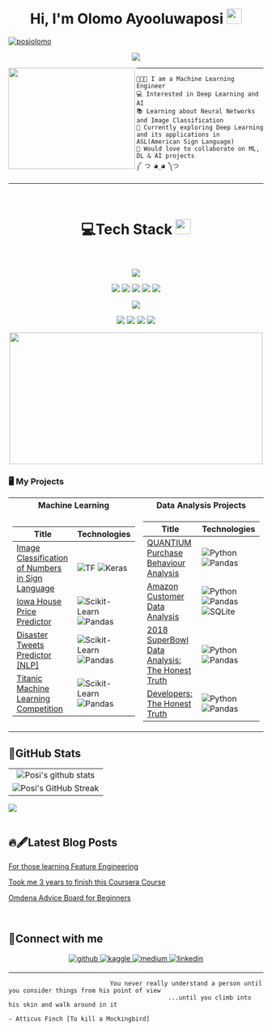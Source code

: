 <h1 align=center>
Hi, I'm Olomo Ayooluwaposi
<img src="https://user-images.githubusercontent.com/75603128/231256750-dbd6f6e5-c26a-448b-bca1-9fd556a918fd.gif" width="30">
</h1>


<a href="https://github.com/posi-olomo?tab=repositories">
<img src="https://komarev.com/ghpvc/?username=posi-olomo&label=Profile%20Views&color=blueviolet&style=flat" alt="posiolomo"/>
</a>

<br/>

<!-- Typing SVG by DenverCoder1 - https://github.com/DenverCoder1/readme-typing-svg -->
<p align="center">
    <a href="https://github.com/DenverCoder1/readme-typing-svg"> <img align= "center" src="https://readme-typing-svg.herokuapp.com?lines=Machine+Learning+Engineer;Data+Scientist;ML%20|%20DL%20|%20AI%20;&center=true&width=380&height=45"></a>
</p>

<img align="left" src="https://user-images.githubusercontent.com/75603128/232074736-d1ae4c31-361a-4fb8-a4f2-2cb51728fafc.gif" width="250" height="200" href="https://www.reddit.com/r/animegifs/comments/1gtyaz/asleep_at_the_keyboard_golden_boy/" />
<hr>

```
👩🏿‍🔧 I am a Machine Learning Engineer
💻 Interested in Deep Learning and AI
📚 Learning about Neural Networks and Image Classification
🌱 Currently exploring Deep Learning and its applications in ASL(American Sign Language)
💞️ Would love to collaborate on ML, DL & AI projects
༼ つ ◕_◕ ༽つ
```
<hr>

<br/>

<div align = "center">
    <h1> 💻Tech Stack 
    <img src="https://media2.giphy.com/media/QssGEmpkyEOhBCb7e1/giphy.gif?cid=ecf05e47a0n3gi1bfqntqmob8g9aid1oyj2wr3ds3mg700bl&rid=giphy.gif" width = 30px></h1>
</div>

<br/>

<p align ="center">
    <img src="https://img.shields.io/badge/Python%20-%2314354C.svg?style=for-the-badge&logo=python&logoColor=white">
</p>

<p align ="center">
    <img src= "https://img.shields.io/badge/Numpy%20-%23013243.svg?style=for-the-badge&logo=numpy&logoColor=white"> 
    <img src= "https://img.shields.io/badge/Pandas%20-%23FFF.svg?style=for-the-badge&logo=pandas&logoColor=150458"> 
    <img src= "https://img.shields.io/badge/optuna-%23430098.svg?style=for-the-badge&logo=optuna&logoColor=white">
    <img src= "https://img.shields.io/badge/Tensorflow%20-%23FF6F00.svg?style=for-the-badge&logo=Tensorflow&logoColor=white">
    <img src= "https://img.shields.io/badge/Keras%20-%23D00000.svg?style=for-the-badge&logo=Keras&logoColor=white">
</p>

<p align ="center">
    <img src= "https://img.shields.io/badge/Microsoft_Azure-0089D6?style=for-the-badge&logo=microsoft-azure&logoColor=white">
</p>

<p align="center">
    <img src= "https://img.shields.io/badge/colab-%23FFF.svg?style=for-the-badge&logo=Google-Colab&logoColor=F9AB00">
    <img src= "https://img.shields.io/badge/Jupyter%20-%23F37626.svg?logo=Jupyter&style=for-the-badge&logoColor=white">
    <img src= "https://img.shields.io/badge/Visual%20Studio%20Code-0078d7.svg?logo=visual-studio-code&style=for-the-badge&logoColor=white">
    <img src= "https://img.shields.io/badge/Git%20-%23FFF.svg?logo=git&style=for-the-badge&logoColor=F05032">
</p>

<p align="center">
    <img src="https://user-images.githubusercontent.com/75603128/232067012-5b0839ad-cfe9-428d-8471-9ca5b40208cb.gif" width="500" height="260" scrolling="no" href="https://technoir.nl/post/24286106650/june2012-ghostintheshell" />
</p>

### 🖥️ My Projects
<table>
<tr><th>Machine Learning </th><th>Data Analysis Projects</th></tr>
<tr><td>

|Title | Technologies|
|--|--|
| [Image Classification of Numbers in Sign Language](https://github.com/posi-olomo/Sign-Language-Number-Image-Classification) |   ![TF](https://img.shields.io/badge/TF-black?style=flat-square&logo=tensorflow)  ![Keras](https://img.shields.io/badge/Keras-D00000?style=flat-square&logo=Keras)|
| [Iowa House Price Predictor](https://github.com/posi-olomo/Iowa-House-Price-Predictor) | ![Scikit-Learn](https://img.shields.io/badge/Scikit_Learn-black?style=flat-square&logo=scikit-learn) ![Pandas](https://img.shields.io/badge/Pandas-150458?style=flat-square&logo=Pandas) |
| [Disaster Tweets Predictor [NLP]](https://github.com/posi-olomo/Disaster-Tweets-Predictor-NLP) | ![Scikit-Learn](https://img.shields.io/badge/Scikit_Learn-black?style=flat-square&logo=scikit-learn) ![Pandas](https://img.shields.io/badge/Pandas-150458?style=flat-square&logo=Pandas) |
| [Titanic Machine Learning Competition](https://github.com/posi-olomo/Titanic-Machine-Learning-Competition) | ![Scikit-Learn](https://img.shields.io/badge/Scikit_Learn-black?style=flat-square&logo=scikit-learn) ![Pandas](https://img.shields.io/badge/Pandas-150458?style=flat-square&logo=Pandas) |    
</td><td>
    
|Title | Technologies|
|--|--|
| [QUANTIUM Purchase Behaviour Analysis](https://github.com/posi-olomo/QUANTIUM_Purchase_Behaviour_Analysis) |  ![Python](https://img.shields.io/badge/Python-black?style=flat-square&logo=python) ![Pandas](https://img.shields.io/badge/Pandas-150458?style=flat-square&logo=Pandas)|
| [Amazon Customer Data Analysis](https://github.com/posi-olomo/Amazon-Customer-Data-Analysis) |  ![Python](https://img.shields.io/badge/Python-black?style=flat-square&logo=python) ![Pandas](https://img.shields.io/badge/Pandas-150458?style=flat-square&logo=Pandas) ![SQLite](https://img.shields.io/badge/SQLite-003B57?style=flat-square&logo=SQLite)|
| [2018 SuperBowl Data Analysis: The Honest Truth](https://github.com/posi-olomo/2018-SuperBowl-Data-Analysis) |  ![Python](https://img.shields.io/badge/Python-black?style=flat-square&logo=python) ![Pandas](https://img.shields.io/badge/Pandas-150458?style=flat-square&logo=Pandas)|
| [Developers: The Honest Truth](https://github.com/posi-olomo/Developers-The-honest-truth) |  ![Python](https://img.shields.io/badge/Python-black?style=flat-square&logo=python) ![Pandas](https://img.shields.io/badge/Pandas-150458?style=flat-square&logo=Pandas)|


</td></tr>
    
    
</table>


## 🎯GitHub Stats 
|                                                             |
|:-----------------------------------------------------------------------------------------------------------------------------------------------:|
| ![Posi's github stats](https://github-readme-stats.vercel.app/api?username=posi-olomo&show_icons=true&theme=radical)                | 
| ![Posi's GitHub Streak](https://github-readme-streak-stats.herokuapp.com/?user=posi-olomo&theme=radical)  |

<div ><img src ="https://github-readme-stats.vercel.app/api/top-langs/?username=posi-olomo&langs_count=8&theme=radical&layout=compact">

</div>


<br/> 

## 🔥🖋Latest Blog Posts

<!-- BLOG-POST-LIST:START -->
 [For those learning Feature Engineering](https://ayooluwaposiolomo.medium.com/for-those-learning-feature-engineering-3fcfbb1bd7a1)
 
 [Took me 3 years to finish this Coursera Course](https://ayooluwaposiolomo.medium.com/took-me-3-years-to-finish-this-coursera-course-8bacf1352d80)

 [Omdena Advice Board for Beginners](https://ayooluwaposiolomo.medium.com/omdena-advice-board-for-beginners-faaad014837b)
<!-- BLOG-POST-LIST:END -->

<br/>  

## 📵Connect with me

<div align="center">
<a href="https://github.com/posi-olomo" target="_blank">
<img src=https://img.shields.io/badge/github-%23181717.svg?&style=for-the-badge&logo=github&logoColor=white alt=github style="margin-bottom: 5px;" />
</a>
<a href="https://www.kaggle.com/nobodysboredom" target="_blank">
<img src=https://img.shields.io/badge/kaggle-%2320BEFF.svg?&style=for-the-badge&logo=github&logoColor=white alt=kaggle style="margin-bottom: 5px;" />
</a>
<a href="https://medium.com/@ayooluwaposiolomo" target="_blank">
<img src=https://img.shields.io/badge/medium-%23000000.svg?&style=for-the-badge&logo=medium&logoColor=white alt=medium style="margin-bottom: 5px;" />
</a>
<a href="https://www.linkedin.com/in/ayooluwaposi-olomo-7a322b185/" target="_blank">
<img src=https://img.shields.io/badge/linkedin-%230A66C2.svg?&style=for-the-badge&logo=linkedin&logoColor=white alt=linkedin style="margin-bottom: 5px;" />
</a>
</div>  

<hr>

```
                            You never really understand a person until you consider things from his point of view
                                            ...until you climb into his skin and walk around in it
                                                                            - Atticus Finch [To kill a Mockingbird]
```
